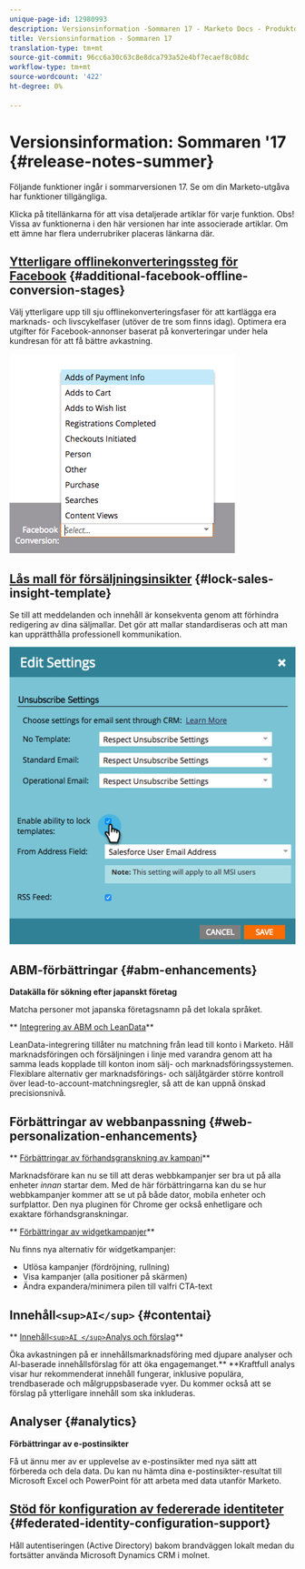 ```yaml
---
unique-page-id: 12980993
description: Versionsinformation -Sommaren 17 - Marketo Docs - Produktdokumentation
title: Versionsinformation - Sommaren 17
translation-type: tm+mt
source-git-commit: 96cc6a30c63c8e8dca793a52e4bf7ecaef8c08dc
workflow-type: tm+mt
source-wordcount: '422'
ht-degree: 0%

---
```



# Versionsinformation: Sommaren &#39;17 {#release-notes-summer}

Följande funktioner ingår i sommarversionen 17. Se om din Marketo-utgåva har funktioner tillgängliga.

Klicka på titellänkarna för att visa detaljerade artiklar för varje funktion. Obs! Vissa av funktionerna i den här versionen har inte associerade artiklar. Om ett ämne har flera underrubriker placeras länkarna där.

## [Ytterligare offlinekonverteringssteg för Facebook](https://docs.marketo.com/x/kbSt) {#additional-facebook-offline-conversion-stages}

Välj ytterligare upp till sju offlinekonverteringsfaser för att kartlägga era marknads- och livscykelfaser (utöver de tre som finns idag). Optimera era utgifter för Facebook-annonser baserat på konverteringar under hela kundresan för att få bättre avkastning.

![](assets/image2017-8-24-15-3a23-3a31.png)

## [Lås mall för försäljningsinsikter](https://docs.marketo.com/x/OhPG) {#lock-sales-insight-template}

Se till att meddelanden och innehåll är konsekventa genom att förhindra redigering av dina säljmallar. Det gör att mallar standardiseras och att man kan upprätthålla professionell kommunikation.

![](assets/image2017-10-9-10-3a1-3a56.png)

## ABM-förbättringar {#abm-enhancements}

**Datakälla för sökning efter japanskt företag**

Matcha personer mot japanska företagsnamn på det lokala språket.

** [Integrering av ABM och LeanData](https://docs.marketo.com/x/pKmt)**

LeanData-integrering tillåter nu matchning från lead till konto i Marketo. Håll marknadsföringen och försäljningen i linje med varandra genom att ha samma leads kopplade till konton inom sälj- och marknadsföringssystemen. Flexiblare alternativ ger marknadsförings- och säljåtgärder större kontroll över lead-to-account-matchningsregler, så att de kan uppnå önskad precisionsnivå.

## Förbättringar av webbanpassning {#web-personalization-enhancements}

** [Förbättringar av förhandsgranskning av kampanj](https://docs.marketo.com/x/fQGa)**

Marknadsförare kan nu se till att deras webbkampanjer ser bra ut på alla enheter *innan* startar dem. Med de här förbättringarna kan du se hur webbkampanjer kommer att se ut på både dator, mobila enheter och surfplattor. Den nya pluginen för Chrome ger också enhetligare och exaktare förhandsgranskningar.

** [Förbättringar av widgetkampanjer](https://docs.marketo.com/x/KgNI)**

Nu finns nya alternativ för widgetkampanjer:

* Utlösa kampanjer (fördröjning, rullning)
* Visa kampanjer (alla positioner på skärmen)
* Ändra expandera/minimera pilen till valfri CTA-text

## Innehåll`<sup>AI</sup>` {#contentai}

** [Innehåll`<sup>AI </sup>`Analys och förslag](https://docs.marketo.com/x/1BPG)**

Öka avkastningen på er innehållsmarknadsföring med djupare analyser och AI-baserade innehållsförslag för att öka engagemanget.** **Kraftfull analys visar hur rekommenderat innehåll fungerar, inklusive populära, trendbaserade och målgruppsbaserade vyer. Du kommer också att se förslag på ytterligare innehåll som ska inkluderas.

## Analyser {#analytics}

**Förbättringar av e-postinsikter**

Få ut ännu mer av er upplevelse av e-postinsikter med nya sätt att förbereda och dela data. Du kan nu hämta dina e-postinsikter-resultat till Microsoft Excel och PowerPoint för att arbeta med data utanför Marketo.

## [Stöd för konfiguration av federerade identiteter](https://docs.marketo.com/x/XhzG) {#federated-identity-configuration-support}

Håll autentiseringen (Active Directory) bakom brandväggen lokalt medan du fortsätter använda Microsoft Dynamics CRM i molnet.
